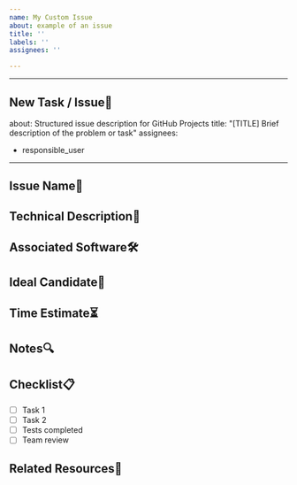 ```yaml
---
name: My Custom Issue
about: example of an issue
title: ''
labels: ''
assignees: ''

---
```


---
## New Task / Issue🚀
about: Structured issue description for GitHub Projects
title: "[TITLE] Brief description of the problem or task"
assignees:
- responsible_user
---
## Issue Name📌
<!-- Brief title describing the problem or task -->
## Technical Description📖
<!-- Detailed explanation of the problem, expected implementation, or technical
context -->
## Associated Software🛠
<!-- Indicate if the issue is related to a specific module, framework, or tool -->
## Ideal Candidate🎯
<!-- Profile of the developer or team best suited to handle this issue -->
## Time Estimate⏳
<!-- Estimated time in hours/days/weeks to complete the task -->
## Notes🔍
<!-- Additional comments, blockers, dependencies, risks, or important notes -->
## Checklist📋
- [ ] Task 1
- [ ] Task 2
- [ ] Tests completed
- [ ] Team review
## Related Resources📎
<!-- Links
